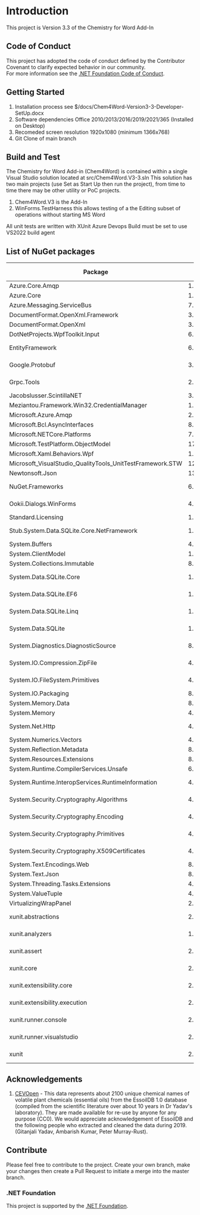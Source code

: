 # Introduction 
This project is Version 3.3 of the Chemistry for Word Add-In

## Code of Conduct
This project has adopted the code of conduct defined by the Contributor Covenant to clarify expected behavior in our community.<br>
For more information see the [.NET Foundation Code of Conduct](https://dotnetfoundation.org/code-of-conduct). 

## Getting Started
1.	Installation process see $/docs/Chem4Word-Version3-3-Developer-SetUp.docx
2.	Software dependencies Office 2010/2013/2016/2019/2021/365 (Installed on Desktop)
3.	Recomeded screen resolution 1920x1080 (minimum 1366x768)
4.	Git Clone of main branch

## Build and Test
The Chemistry for Word Add-in (Chem4Word) is contained within a single Visual Studio solution located at src/Chem4Word.V3-3.sln
This solution has two main projects (use Set as Start Up then run the project), from time to time there may be other utility or PoC projects.
1. Chem4Word.V3 is the Add-In
2. WinForms.TestHarness this allows testing of a the Editing subset of operations without starting MS Word

All unit tests are written with XUnit
Azure Devops Build must be set to use VS2022 build agent

## List of NuGet packages
| Package | Version | License | Reference Count |
|--|--|--|--|
|Azure.Core.Amqp|1.3.0|MIT|2|
|Azure.Core|1.38.0|MIT|2|
|Azure.Messaging.ServiceBus|7.17.3|MIT|2|
|DocumentFormat.OpenXml.Framework|3.0.1||2|
|DocumentFormat.OpenXml|3.0.1|MIT|2|
|DotNetProjects.WpfToolkit.Input|6.1.94|MS-PL|1|
|EntityFramework|6.4.4|Apache-2.0|3|
|Google.Protobuf|3.25.3|BSD-3-Clause|1|
|Grpc.Tools|2.62.0|Apache-2.0|1|
|Jacobslusser.ScintillaNET|3.6.3|MIT|1|
|Meziantou.Framework.Win32.CredentialManager|1.6.0|MIT|1|
|Microsoft.Azure.Amqp|2.6.5|MIT|2|
|Microsoft.Bcl.AsyncInterfaces|8.0.0|MIT|2|
|Microsoft.NETCore.Platforms|7.0.4|MIT|2|
|Microsoft.TestPlatform.ObjectModel|17.9.0|MIT|1|
|Microsoft.Xaml.Behaviors.Wpf|1.1.77|MIT|1|
|Microsoft_VisualStudio_QualityTools_UnitTestFramework.STW|12.0.21005.1|Microsoft|1|
|Newtonsoft.Json|13.0.3|MIT|16|
|NuGet.Frameworks|6.9.1|Apache-2.0|1|
|Ookii.Dialogs.WinForms|4.0.0|BSD-3-Clause|1|
|Standard.Licensing|1.1.7|MIT|1|
|Stub.System.Data.SQLite.Core.NetFramework|1.0.118.0|Public Domain|4|
|System.Buffers|4.5.1|MIT|5|
|System.ClientModel|1.0.0||2|
|System.Collections.Immutable|8.0.0|MIT|2|
|System.Data.SQLite.Core|1.0.118.0|Public Domain|3|
|System.Data.SQLite.EF6|1.0.118.0|Public Domain|3|
|System.Data.SQLite.Linq|1.0.118.0|Public Domain|3|
|System.Data.SQLite|1.0.118.0|Public Domain|3|
|System.Diagnostics.DiagnosticSource|8.0.0|Public Domain|2|
|System.IO.Compression.ZipFile|4.3.0|MS-.NET-Library|2|
|System.IO.FileSystem.Primitives|4.3.0|MS-.NET-Library|2|
|System.IO.Packaging|8.0.0|MIT|2|
|System.Memory.Data|8.0.0|MIT|2|
|System.Memory|4.5.5|MIT|5|
|System.Net.Http|4.3.4|MS-.NET-Library|9|
|System.Numerics.Vectors|4.5.0|MIT|5|
|System.Reflection.Metadata|8.0.0|MIT|1|
|System.Resources.Extensions|8.0.0|MIT|1|
|System.Runtime.CompilerServices.Unsafe|6.0.0|MIT|5|
|System.Runtime.InteropServices.RuntimeInformation|4.3.0|MS-.NET-Library|2|
|System.Security.Cryptography.Algorithms|4.3.1|MS-.NET-Library|9|
|System.Security.Cryptography.Encoding|4.3.0|MS-.NET-Library|9|
|System.Security.Cryptography.Primitives|4.3.0|MS-.NET-Library|9|
|System.Security.Cryptography.X509Certificates|4.3.2|MS-.NET-Library|9|
|System.Text.Encodings.Web|8.0.0|MIT|2|
|System.Text.Json|8.0.2|MIT|2|
|System.Threading.Tasks.Extensions|4.5.4|MIT|2|
|System.ValueTuple|4.5.0|MIT|19|
|VirtualizingWrapPanel|2.0.5|MIT|1|
|xunit.abstractions|2.0.3|Apache-2.0|1|
|xunit.analyzers|1.11.0|Apache-2.0|1|
|xunit.assert|2.7.0|Apache-2.0|1|
|xunit.core|2.7.0|Apache-2.0|1|
|xunit.extensibility.core|2.7.0|Apache-2.0|1|
|xunit.extensibility.execution|2.7.0|Apache-2.0|1|
|xunit.runner.console|2.7.0|Apache-2.0|1|
|xunit.runner.visualstudio|2.5.7|Apache-2.0|1|
|xunit|2.7.0|Apache-2.0|1|
## Acknowledgements
1. [CEVOpen](https://github.com/petermr/CEVOpen) - This data represents about 2100 unique chemical names of volatile plant chemicals (essential oils) from the EssoilDB 1.0 database (compiled from the scientific literature over about 10 years in Dr Yadav's laboratory). They are made available for re-use by anyone for any purpose (CC0). We would appreciate acknowledgement of EssoilDB and the following people who extracted and cleaned the data during 2019. (Gitanjali Yadav, Ambarish Kumar, Peter Murray-Rust).

## Contribute
Please feel free to contribute to the project.
Create your own branch, make your changes then create a Pull Request to initiate a merge into the master branch.

### .NET Foundation
This project is supported by the [.NET Foundation](https://dotnetfoundation.org).

